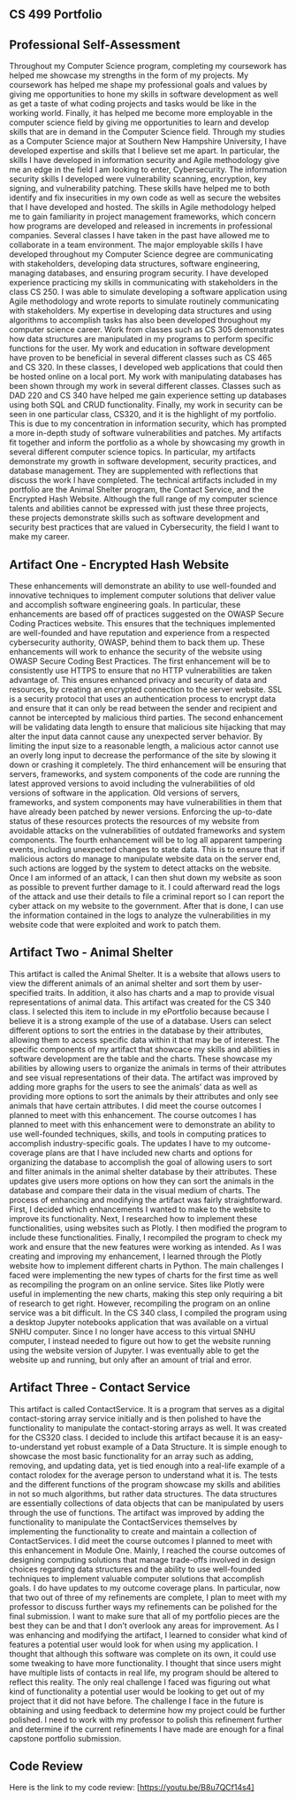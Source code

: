 CS 499 Portfolio 
-

Professional Self-Assessment
-
Throughout my Computer Science program, completing my coursework has helped me showcase my strengths in the form of my projects. My coursework has helped me shape my professional goals and values by giving me opportunities to hone my skills in software development as well as get a taste of what coding projects and tasks would be like in the working world. Finally, it has helped me become more employable in the computer science field by giving me opportunities to learn and develop skills that are in demand in the Computer Science field. 
Through my studies as a Computer Science major at Southern New Hampshire University, I have developed expertise and skills that I believe set me apart. In particular, the skills I have developed in information security and Agile methodology give me an edge in the field I am looking to enter, Cybersecurity. The information security skills I developed were vulnerability scanning, encryption, key signing, and vulnerability patching. These skills have helped me to both identify and fix insecurities in my own code as well as secure the websites that I have developed and hosted. The skills in Agile methodology helped me to gain familiarity in project management frameworks, which concern how programs are developed and released in increments in professional companies. 
Several classes I have taken in the past have allowed me to collaborate in a team environment. The major employable skills I have developed throughout my Computer Science degree are communicating with stakeholders, developing data structures, software engineering, managing databases, and ensuring program security. I have developed experience practicing my skills in communicating with stakeholders in the class CS 250. I was able to simulate developing a software application using Agile methodology and wrote reports to simulate routinely communicating with stakeholders. My expertise in developing data structures and using algorithms to accomplish tasks has also been developed throughout my computer science career. Work from classes such as CS 305 demonstrates how data structures are manipulated in my programs to perform specific functions for the user. My work and education in software development have proven to be beneficial in several different classes such as CS 465 and CS 320. In these classes, I developed web applications that could then be hosted online on a local port. My work with manipulating databases has been shown through my work in several different classes. Classes such as DAD 220 and CS 340 have helped me gain experience setting up databases using both SQL and CRUD functionality. Finally, my work in security can be seen in one particular class, CS320, and it is the highlight of my portfolio. This is due to my concentration in information security, which has prompted a more in-depth study of software vulnerabilities and patches.
My artifacts fit together and inform the portfolio as a whole by showcasing my growth in several different computer science topics. In particular, my artifacts demonstrate my growth in software development, security practices, and database management. They are supplemented with reflections that discuss the work I have completed. The technical artifacts included in my portfolio are the Animal Shelter program, the Contact Service, and the Encrypted Hash Website. Although the full range of my computer science talents and abilities cannot be expressed with just these three projects, these projects demonstrate skills such as software development and security best practices that are valued in Cybersecurity, the field I want to make my career. 


Artifact One - Encrypted Hash Website
-
These enhancements will demonstrate an ability to use well-founded and innovative techniques to implement computer solutions that deliver value and accomplish software engineering goals. In particular, these enhancements are based off of practices suggested on the OWASP Secure Coding Practices website. This ensures that the techniques implemented are well-founded and have reputation and experience from a respected cybersecurity authority, OWASP, behind them to back them up. These enhancements will work to enhance the security of the website using OWASP Secure Coding Best Practices.
The first enhancement will be to consistently use HTTPS to ensure that no HTTP vulnerabilities are taken advantage of. This ensures enhanced privacy and security of data and resources, by creating an encrypted connection to the server website. SSL is a security protocol that uses an authentication process to encrypt data and ensure that it can only be read between the sender and recipient and cannot be intercepted by malicious third parties.
The second enhancement will be validating data length to ensure that malicious site hijacking that may alter the input data cannot cause any unexpected server behavior. By limiting the input size to a reasonable length, a malicious actor cannot use an overly long input to decrease the performance of the site by slowing it down or crashing it completely. 
The third enhancement will be ensuring that servers, frameworks, and system components of the code are running the latest approved versions to avoid including the vulnerabilities of old versions of software in the application. Old versions of servers, frameworks, and system components may have vulnerabilities in them that have already been patched by newer versions. Enforcing the up-to-date status of these resources protects the resources of my website from avoidable attacks on the vulnerabilities of outdated frameworks and system components.
The fourth enhancement will be to log all apparent tampering events, including unexpected changes to state data. This is to ensure that if malicious actors do manage to manipulate website data on the server end, such actions are logged by the system to detect attacks on the website. Once I am informed of an attack, I can then shut down my website as soon as possible to prevent further damage to it. I could afterward read the logs of the attack and use their details to file a criminal report so I can report the cyber attack on my website to the government. After that is done, I can use the information contained in the logs to analyze the vulnerabilities in my website code that were exploited and work to patch them. 


Artifact Two - Animal Shelter
-
This artifact is called the Animal Shelter. It is a website that allows users to view the different animals of an animal shelter and sort them by user-specified traits. In addition, it also has charts and a map to provide visual representations of animal data. This artifact was created for the CS 340 class. 
I selected this item to include in my ePortfolio because because I believe it is a strong example of the use of a database. Users can select different options to sort the entries in the database by their attributes, allowing them to access specific data within it that may be of interest. The specific components of my artifact that showcace my skills and abilities in software development are the table and the charts. These showcase my abilities by allowing users to organize the animals in terms of their attributes and see visual representations of their data. The artifact was improved by adding more graphs for the users to see the animals’ data as well as providing more options to sort the animals by their attributes and only see animals that have certain attributes. 
I did meet the course outcomes I planned to meet with this enhancement. The course outcomes I has planned to meet with this enhancement were to demonstrate an ability to use well-founded techniques, skills, and tools in computing pratices to accomplish industry-specific goals. The updates I have to my outcome-coverage plans are that I have included new charts and options for organizing the database to accomplish the goal of allowing users to sort and filter animals in the animal shelter database by their attributes. These updates give users more options on how they can sort the animals in the database and compare their data in the visual medium of charts.
The process of enhancing and modifying the artifact was fairly straightforward. First, I decided which enhancements I wanted to make to the website to improve its functionality. Next, I researched how to implement these functionalities, using websites such as Plotly. I then modified the program to include these functionalities. Finally, I recompiled the program to check my work and ensure that the new features were working as intended. 
As I was creating and improving my enhancement, I learned through the Plotly website how to implement different charts in Python. The main challenges I faced were implementing the new types of charts for the first time as well as recompiling the program on an online service. Sites like Plotly were useful in implementing the new charts, making this step only requiring a bit of research to get right. However, recompiling the program on an online service was a bit difficult. In the CS 340 class, I compiled the program using a desktop Jupyter notebooks application that was available on a virtual SNHU computer. Since I no longer have access to this virtual SNHU computer, I instead needed to figure out how to get the website running using the website version of Jupyter. I was eventually able to get the website up and running, but only after an amount of trial and error.

Artifact Three - Contact Service
-
This artifact is called ContactService. It is a program that serves as a digital contact-storing array service initially and is then polished to have the functionality to manipulate the contact-storing arrays as well. It was created for the CS320 class.
I decided to include this artifact because it is an easy-to-understand yet robust example of a Data Structure. It is simple enough to showcase the most basic functionality for an array such as adding, removing, and updating data, yet is tied enough into a real-life example of a contact rolodex for the average person to understand what it is. The tests and the different functions of the program showcase my skills and abilities in not so much algorithms, but rather data structures. The data structures are essentially collections of data objects that can be manipulated by users through the use of functions. The artifact was improved by adding the functionality to manipulate the ContactServices themselves by implementing the functionality to create and maintain a collection of ContactServices. 
I did meet the course outcomes I planned to meet with this enhancement in Module One. Mainly, I reached the course outcomes of designing computing solutions that manage trade-offs involved in design choices regarding data structures and the ability to use well-founded techniques to implement valuable computer solutions that accomplish goals. 
I do have updates to my outcome coverage plans. In particular, now that two out of three of my refinements are complete, I plan to meet with my professor to discuss further ways my refinements can be polished for the final submission. I want to make sure that all of my portfolio pieces are the best they can be and that I don’t overlook any areas for improvement. 
As I was enhancing and modifying the artifact, I learned to consider what kind of features a potential user would look for when using my application. I thought that although this software was complete on its own, it could use some tweaking to have more functionality. I thought that since users might have multiple lists of contacts in real life, my program should be altered to reflect this reality. The only real challenge I faced was figuring out what kind of functionality a potential user would be looking to get out of my project that it did not have before. The challenge I face in the future is obtaining and using feedback to determine how my project could be further polished. I need to work with my professor to polish this refinement further and determine if the current refinements I have made are enough for a final capstone portfolio submission. 

Code Review
-
Here is the link to my code review:
[https://youtu.be/B8u7QCf14s4]


